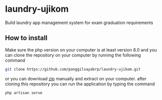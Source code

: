 # laundry-ujikom
Build laundry app management system for exam graduation requirements

## How to install
Make sure the php version on your computer is at least version 8.0 and you can clone the repository on your computer by running the following command
```bash
git clone https://github.com/panggilsayabrp/laundry-ujikom.git
```
or you can download [zip](https://github.com/panggilsayabrp/laundry-ujikom/archive/refs/heads/main.zip) manually and extract on your computer. after cloning this repository you can run the application by typing the command
```bash
php artisan serve
```
